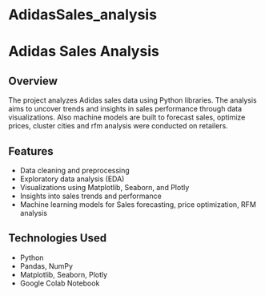 # AdidasSales_analysis

# Adidas Sales Analysis

## Overview
The project analyzes Adidas sales data using Python libraries. The analysis aims to uncover trends and insights in sales performance through data visualizations. Also machine models are built to forecast sales, optimize prices, cluster cities and rfm analysis were conducted on retailers.

## Features
- Data cleaning and preprocessing
- Exploratory data analysis (EDA)
- Visualizations using Matplotlib, Seaborn, and Plotly
- Insights into sales trends and performance
- Machine learning models for Sales forecasting, price optimization, RFM analysis

## Technologies Used
- Python
- Pandas, NumPy
- Matplotlib, Seaborn, Plotly
- Google Colab Notebook





